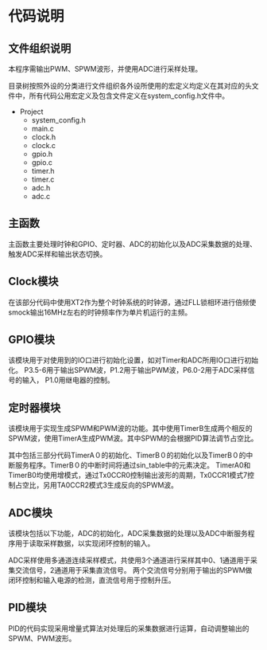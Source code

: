 # 代码说明

## 文件组织说明

本程序需输出PWM、SPWM波形，并使用ADC进行采样处理。

目录树按照外设的分类进行文件组织各外设所使用的宏定义均定义在其对应的头文件中，所有代码公用宏定义及包含文件定义在system_config.h文件中。

+ Project
  + system_config.h
  + main.c
  + clock.h
  + clock.c
  + gpio.h
  + gpio.c
  + timer.h
  + timer.c
  + adc.h
  + adc.c



## 主函数

主函数主要处理时钟和GPIO、定时器、ADC的初始化以及ADC采集数据的处理、触发ADC采样和输出状态切换。




## Clock模块
在该部分代码中使用XT2作为整个时钟系统的时钟源，通过FLL锁相环进行倍频使smock输出16MHz左右的时钟频率作为单片机运行的主频。



## GPIO模块

该模块用于对使用到的IO口进行初始化设置，如对Timer和ADC所用IO口进行初始化。
P3.5-6用于输出SPWM波，P1.2用于输出PWM波，P6.0-2用于ADC采样信号的输入， P1.0用继电器的控制。


## 定时器模块
该模块用于实现生成SPWM和PWM波的功能。其中使用TimerB生成两个相反的SPWM波，使用TimerA生成PWM波。其中SPWM的会根据PID算法调节占空比。

其中包括三部分代码TimerA０的初始化、TimerB０的初始化以及TimerB０的中断服务程序。TimerB０的中断时间将通过sin_table中的元素决定。
TimerA0和TimerB0均使用增模式，通过Tx0CCR0控制输出波形的周期，Tx0CCR1模式7控制占空比，另用TA0CCR2模式3生成反向的SPWM波。



## ADC模块

该模块包括以下功能，ADC的初始化，ADC采集数据的处理以及ADC中断服务程序用于读取采样数据，以实现闭环控制的输入。

ADC采样使用多通道连续采样模式，共使用3个通道进行采样其中0、1通道用于采集交流信号，2通道用于采集直流信号。
两个交流信号分别用于输出的SPWM做闭环控制和输入电源的检测，直流信号用于控制升压。



## PID模块

PID的代码实现采用增量式算法对处理后的采集数据进行运算，自动调整输出的SPWM、PWM波形。


